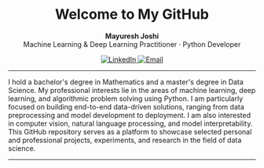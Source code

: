 <h1 align="center">Welcome to My GitHub</h1>
<p align="center">
  <strong>Mayuresh Joshi</strong><br/>
  Machine Learning & Deep Learning Practitioner · Python Developer
</p>

<p align="center">
  <a href="https://www.linkedin.com/in/mayuresh-joshi-723582203/">
    <img src="https://img.shields.io/badge/LinkedIn-blue?style=flat-square&logo=linkedin&logoColor=white" alt="LinkedIn"/>
  </a>
  <a href="mailto:joshimayuresh45@gmail.com">
    <img src="https://img.shields.io/badge/Email-D14836?style=flat-square&logo=gmail&logoColor=white" alt="Email"/>
  </a>
</p>

---

I hold a bachelor's degree in Mathematics and a master's degree in Data Science. My professional interests lie in the areas of machine learning, deep learning, and algorithmic problem solving using Python. I am particularly focused on building end-to-end data-driven solutions, ranging from data preprocessing and model development to deployment. I am also interested in computer vision, natural language processing, and model interpretability. This GitHub repository serves as a platform to showcase selected personal and professional projects, experiments, and research in the field of data science.

---

